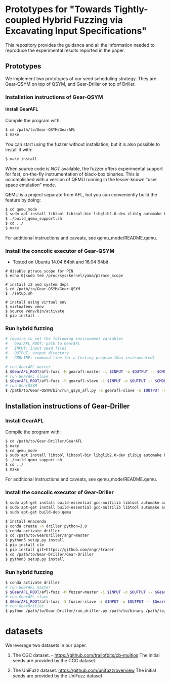 # Prototypes for "Towards Tightly-coupled Hybrid Fuzzing via Excavating Input Specifications"

This repository provides the guidance and all the information needed to reproduce the experimental results reported in the paper.

## Prototypes

We implement two prototypes of our seed scheduling strategy. They are Gear-QSYM on top of QSYM, and Gear-Driller on top of Driller.

### Installation instructions of Gear-QSYM
#### Install GearAFL
Compile the program with:
```bash
$ cd /path/to/Gear-QSYM/GearAFL
$ make
```
You can start using the fuzzer without installation, but it is also possible to
install it with:
```bash
$ make install
```

When source code is *NOT* available, the fuzzer offers experimental support for
fast, on-the-fly instrumentation of black-box binaries. This is accomplished
with a version of QEMU running in the lesser-known "user space emulation" mode.

QEMU is a project separate from AFL, but you can conveniently build the
feature by doing:

```bash
$ cd qemu_mode
$ sudo apt install libtool libtool-bin libglib2.0-dev zlib1g automake bison
$ ./build_qemu_support.sh
$ cd ../
$ make
```

For additional instructions and caveats, see qemu_mode/README.qemu.

### Install the concolic executor of Gear-QSYM 
- Tested on Ubuntu 14.04 64bit and 16.04 64bit

~~~~{.sh}
# disable ptrace_scope for PIN
$ echo 0|sudo tee /proc/sys/kernel/yama/ptrace_scope

# install z3 and system deps
$ cd /path/to/Gear-QSYM/Gear-QSYM
$ ./setup.sh

# install using virtual env
$ virtualenv venv
$ source venv/bin/activate
$ pip install .
~~~~


### Run hybrid fuzzing

```bash
# require to set the following environment variables
#   GearAFL_ROOT: path to GearAFL
#   INPUT: input seed files
#   OUTPUT: output directory
#   CMDLINE: command line for a testing program (Non-instrumented)

# run GearAFL master
$ $GearAFL_ROOT/afl-fuzz -M gearafl-master -i $INPUT -o $OUTPUT -- $CMDLINE
# run GearAFL slave
$ $GearAFL_ROOT/afl-fuzz -S gearafl-slave -i $INPUT -o $OUTPUT -- $CMDLINE
# run GearQSYM
$ /path/to/Gear-QSYM/bin/run_qsym_afl.py -a gearafl-slave -o $OUTPUT -n gearqsym -- $CMDLINE
```



## Installation instructions of Gear-Driller
### Install GearAFL
Compile the program with:
```bash
$ cd /path/to/Gear-Driller/GearAFL
$ make
$ cd qemu_mode
$ sudo apt install libtool libtool-bin libglib2.0-dev zlib1g automake bison
$ ./build_qemu_support.sh
$ cd ../
$ make
```

For additional instructions and caveats, see qemu_mode/README.qemu.
### Install the concolic executor of Gear-Driller
```bash
$ sudo apt-get install build-essential gcc-multilib libtool automake autoconf bison debootstrap debian-archive-keyring libtool-bin python3-dev libffi-dev virtualenvwrapper git wget 
$ sudo apt-get install build-essential gcc-multilib libtool automake autoconf bison debootstrap debian-archive-keyring libtool-bin
$ sudo apt-get build-dep qemu

$ Install Anaconda
$ conda create -n driller python=3.8
$ conda activate driller
$ cd /path/to/GearDriller/angr-master
$ python3 setup.py install
$ pip install cle
$ pip install git+https://github.com/angr/tracer
$ cd /path/to/Gear-Driller/Gear-Driller
$ python3 setup.py install

```

### Run hybrid fuzzing
```bash
$ conda activate driller
# run GearAFL master
$ $GearAFL_ROOT/afl-fuzz -M fuzzer-master -i $INPUT -o $OUTPUT -- $GearAFL_CMDLINE
# run GearAFL slave
$ $GearAFL_ROOT/afl-fuzz -S fuzzer-slave -i $INPUT -o $OUTPUT -- $GearAFL_CMDLINE
# run GearDriller
$ python /path/to/Gear-Driller/run_driller.py /path/to/binary /path/to/workdir/output/fuzzer-master
```


#  datasets

We leverage two datasets in our paper. 

1. The CGC dataset. - <https://github.com/trailofbits/cb-multios>
   The initial seeds are provided by the CGC dataset.

2. The UniFuzz dataset. <https://github.com/unifuzz/overview>
   The initial seeds are provided by the UniFuzz dataset.


